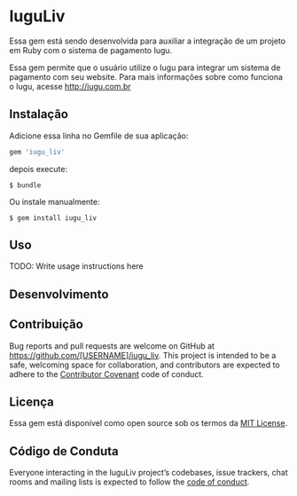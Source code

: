 # IuguLiv

Essa gem está sendo desenvolvida para auxiliar a integração de um projeto em Ruby com o sistema de pagamento Iugu.

Essa gem permite que o usuário utilize o Iugu para integrar um sistema de pagamento com seu website. Para mais informações sobre como funciona o Iugu,
acesse http://iugu.com.br

## Instalação

Adicione essa linha no Gemfile de sua aplicação:

```ruby
gem 'iugu_liv'
```

depois execute:

    $ bundle

Ou instale manualmente:

    $ gem install iugu_liv

## Uso

TODO: Write usage instructions here

## Desenvolvimento

<!-- After checking out the repo, run `bin/setup` to install dependencies. Then, run `rake spec` to run the tests. You can also run `bin/console` for an interactive prompt that will allow you to experiment.

To install this gem onto your local machine, run `bundle exec rake install`. To release a new version, update the version number in `version.rb`, and then run `bundle exec rake release`, which will create a git tag for the version, push git commits and tags, and push the `.gem` file to [rubygems.org](https://rubygems.org). -->

## Contribuição

Bug reports and pull requests are welcome on GitHub at https://github.com/[USERNAME]/iugu_liv. This project is intended to be a safe, welcoming space for collaboration, and contributors are expected to adhere to the [Contributor Covenant](http://contributor-covenant.org) code of conduct.

## Licença

Essa gem está disponível como open source sob os termos da [MIT License](http://opensource.org/licenses/MIT).
<!-- The gem is available as open source under the terms of the [MIT License](http://opensource.org/licenses/MIT). -->

## Código de Conduta

Everyone interacting in the IuguLiv project’s codebases, issue trackers, chat rooms and mailing lists is expected to follow the [code of conduct](https://github.com/[USERNAME]/iugu_liv/blob/master/CODE_OF_CONDUCT.md).
